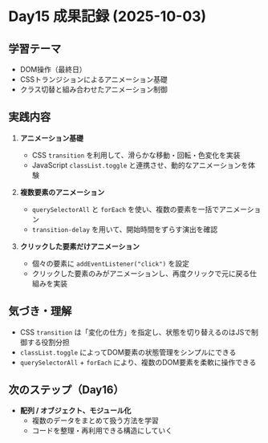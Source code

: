 # Day15 成果記録 (2025-10-03)

## 学習テーマ
- DOM操作（最終日）
- CSSトランジションによるアニメーション基礎
- クラス切替と組み合わせたアニメーション制御

## 実践内容
1. **アニメーション基礎**
   - CSS `transition` を利用して、滑らかな移動・回転・色変化を実装
   - JavaScript `classList.toggle` と連携させ、動的なアニメーションを体験

2. **複数要素のアニメーション**
   - `querySelectorAll` と `forEach` を使い、複数の要素を一括でアニメーション
   - `transition-delay` を用いて、開始時間をずらす演出を確認

3. **クリックした要素だけアニメーション**
   - 個々の要素に `addEventListener("click")` を設定
   - クリックした要素のみがアニメーションし、再度クリックで元に戻る仕組みを実装

## 気づき・理解
- CSS `transition` は「変化の仕方」を指定し、状態を切り替えるのはJSで制御する役割分担
- `classList.toggle` によってDOM要素の状態管理をシンプルにできる
- `querySelectorAll` + `forEach` により、複数のDOM要素を柔軟に操作できる

## 次のステップ（Day16）
- **配列 / オブジェクト、モジュール化**
  - 複数のデータをまとめて扱う方法を学習
  - コードを整理・再利用できる構造にしていく
